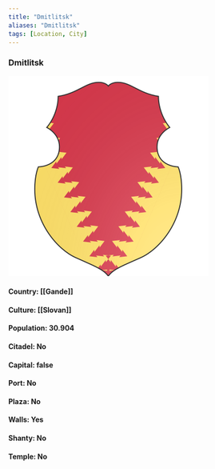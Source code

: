 ```yaml
---
title: "Dmitlitsk"
aliases: "Dmitlitsk"
tags: [Location, City]
---
```

### Dmitlitsk
![](attachment/c4464d8c8df01657314201a8b5c70b7f.svg)

#### Country: [[Gande]]

#### Culture: [[Slovan]]

#### Population: 30.904

#### Citadel: No

#### Capital: false

#### Port: No

#### Plaza: No

#### Walls: Yes

#### Shanty: No

#### Temple: No


